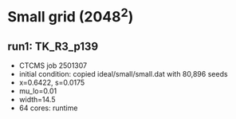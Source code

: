 # Small grid (2048<sup>2</sup>)

## run1: TK_R3_p139
* CTCMS job 2501307
* initial condition: copied ideal/small/small.dat with 80,896 seeds
* x=0.6422, s=0.0175
* mu_lo=0.01
* width=14.5
* 64 cores: runtime 
